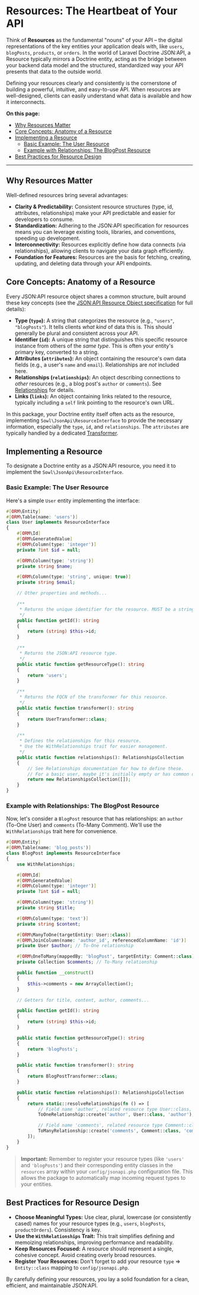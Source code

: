 # Resources: The Heartbeat of Your API

Think of **Resources** as the fundamental "nouns" of your API – the digital representations of the key entities your application deals with, like `users`, `blogPosts`, `products`, or `orders`. In the world of Laravel Doctrine JSON:API, a Resource typically mirrors a Doctrine entity, acting as the bridge between your backend data model and the structured, standardized way your API presents that data to the outside world.

Defining your resources clearly and consistently is the cornerstone of building a powerful, intuitive, and easy-to-use API. When resources are well-designed, clients can easily understand what data is available and how it interconnects.

**On this page:**

-   [Why Resources Matter](#why-resources-matter)
-   [Core Concepts: Anatomy of a Resource](#core-concepts-anatomy-of-a-resource)
-   [Implementing a Resource](#implementing-a-resource)
    -   [Basic Example: The User Resource](#basic-example-the-user-resource)
    -   [Example with Relationships: The BlogPost Resource](#example-with-relationships-the-blogpost-resource)
-   [Best Practices for Resource Design](#best-practices-for-resource-design)

---

## Why Resources Matter

Well-defined resources bring several advantages:

-   **Clarity & Predictability:** Consistent resource structures (type, id, attributes, relationships) make your API predictable and easier for developers to consume.
-   **Standardization:** Adhering to the JSON:API specification for resources means you can leverage existing tools, libraries, and conventions, speeding up development.
-   **Interconnectivity:** Resources explicitly define how data connects (via relationships), allowing clients to navigate your data graph efficiently.
-   **Foundation for Features:** Resources are the basis for fetching, creating, updating, and deleting data through your API endpoints.

## Core Concepts: Anatomy of a Resource

Every JSON:API resource object shares a common structure, built around these key concepts (see the [JSON:API Resource Object specification](https://jsonapi.org/format/#document-resource-objects) for full details):

-   **Type (`type`):** A string that categorizes the resource (e.g., `"users"`, `"blogPosts"`). It tells clients *what kind* of data this is. This should generally be plural and consistent across your API.
-   **Identifier (`id`):** A unique string that distinguishes this specific resource instance from others of the *same type*. This is often your entity's primary key, converted to a string.
-   **Attributes (`attributes`):** An object containing the resource's own data fields (e.g., a user's `name` and `email`). Relationships are *not* included here.
-   **Relationships (`relationships`):** An object describing connections to *other* resources (e.g., a blog post's `author` or `comments`). See [Relationships](./relationships.md) for details.
-   **Links (`links`):** An object containing links related to the resource, typically including a `self` link pointing to the resource's own URL.

In this package, your Doctrine entity itself often acts as the resource, implementing `Sowl\JsonApi\ResourceInterface` to provide the necessary information, especially the `type`, `id`, and `relationships`. The `attributes` are typically handled by a dedicated [Transformer](./transformers.md).

## Implementing a Resource

To designate a Doctrine entity as a JSON:API resource, you need it to implement the `Sowl\JsonApi\ResourceInterface`.

### Basic Example: The User Resource

Here's a simple `User` entity implementing the interface:

```php {3,21-24,29-32,37-40,46-51}
#[ORM\Entity]
#[ORM\Table(name: 'users')]
class User implements ResourceInterface
{
    #[ORM\Id]
    #[ORM\GeneratedValue]
    #[ORM\Column(type: 'integer')]
    private ?int $id = null;

    #[ORM\Column(type: 'string')]
    private string $name;

    #[ORM\Column(type: 'string', unique: true)]
    private string $email;

    // Other properties and methods...

    /**
     * Returns the unique identifier for the resource. MUST be a string.
     */
    public function getId(): string
    {
        return (string) $this->id;
    }

    /**
     * Returns the JSON:API resource type.
     */
    public static function getResourceType(): string
    {
        return 'users';
    }

    /**
     * Returns the FQCN of the transformer for this resource.
     */
    public static function transformer(): string
    {
        return UserTransformer::class;
    }

    /**
     * Defines the relationships for this resource.
     * Use the WithRelationships trait for easier management.
     */
    public static function relationships(): RelationshipsCollection
    {
        // See Relationships documentation for how to define these.
        // For a basic user, maybe it's initially empty or has common ones.
        return new RelationshipsCollection([]);
    }
}
```

### Example with Relationships: The BlogPost Resource

Now, let's consider a `BlogPost` resource that has relationships: an `author` (To-One User) and `comments` (To-Many Comment). We'll use the `WithRelationships` trait here for convenience.

```php {5,47-56}
#[ORM\Entity]
#[ORM\Table(name: 'blog_posts')]
class BlogPost implements ResourceInterface
{
    use WithRelationships;

    #[ORM\Id]
    #[ORM\GeneratedValue]
    #[ORM\Column(type: 'integer')]
    private ?int $id = null;

    #[ORM\Column(type: 'string')]
    private string $title;

    #[ORM\Column(type: 'text')]
    private string $content;

    #[ORM\ManyToOne(targetEntity: User::class)]
    #[ORM\JoinColumn(name: 'author_id', referencedColumnName: 'id')]
    private User $author; // To-One relationship

    #[ORM\OneToMany(mappedBy: 'blogPost', targetEntity: Comment::class)]
    private Collection $comments; // To-Many relationship

    public function __construct()
    {
        $this->comments = new ArrayCollection();
    }

    // Getters for title, content, author, comments...

    public function getId(): string
    {
        return (string) $this->id;
    }

    public static function getResourceType(): string
    {
        return 'blogPosts';
    }

    public static function transformer(): string
    {
        return BlogPostTransformer::class;
    }

    public static function relationships(): RelationshipsCollection
    {
        return static::resolveRelationships(fn () => [
            // Field name 'author', related resource type User::class, relationship name 'author'
            ToOneRelationship::create('author', User::class, 'author'),

            // Field name 'comments', related resource type Comment::class, relationship name 'comments'
            ToManyRelationship::create('comments', Comment::class, 'comments'),
        ]);
    }
}
```

> **Important:** Remember to register your resource types (like `'users'` and `'blogPosts'`) and their corresponding entity classes in the `resources` array within your `config/jsonapi.php` configuration file. This allows the package to automatically map incoming request types to your entities.

## Best Practices for Resource Design

-   **Choose Meaningful Types:** Use clear, plural, lowercase (or consistently cased) names for your resource types (e.g., `users`, `blogPosts`, `productOrders`). Consistency is key.
-   **Use the `WithRelationships` Trait:** This trait simplifies defining and memoizing relationships, improving performance and readability.
-   **Keep Resources Focused:** A resource should represent a single, cohesive concept. Avoid creating overly broad resources.
-   **Register Your Resources:** Don't forget to add your resource `type` => `Entity::class` mapping to `config/jsonapi.php`.

By carefully defining your resources, you lay a solid foundation for a clean, efficient, and maintainable JSON:API.